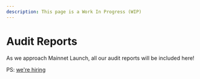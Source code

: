 ```yaml
---
description: This page is a Work In Progress (WIP)
---
```


# Audit Reports

As we approach Mainnet Launch, all our audit reports will be included here!

PS: [we're hiring](were-hiring.md)
